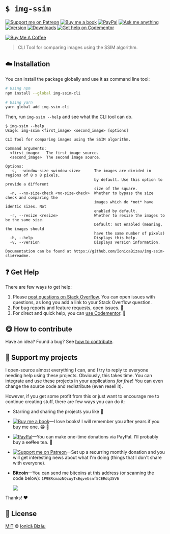 <!-- Please do not edit this file. Edit the `blah` field in the `package.json` instead. If in doubt, open an issue. -->


















# `$ img-ssim`

 [![Support me on Patreon][badge_patreon]][patreon] [![Buy me a book][badge_amazon]][amazon] [![PayPal][badge_paypal_donate]][paypal-donations] [![Ask me anything](https://img.shields.io/badge/ask%20me-anything-1abc9c.svg)](https://github.com/IonicaBizau/ama) [![Version](https://img.shields.io/npm/v/img-ssim-cli.svg)](https://www.npmjs.com/package/img-ssim-cli) [![Downloads](https://img.shields.io/npm/dt/img-ssim-cli.svg)](https://www.npmjs.com/package/img-ssim-cli) [![Get help on Codementor](https://cdn.codementor.io/badges/get_help_github.svg)](https://www.codementor.io/@johnnyb?utm_source=github&utm_medium=button&utm_term=johnnyb&utm_campaign=github)

<a href="https://www.buymeacoffee.com/H96WwChMy" target="_blank"><img src="https://www.buymeacoffee.com/assets/img/custom_images/yellow_img.png" alt="Buy Me A Coffee"></a>







> CLI Tool for comparing images using the SSIM algorithm.

















## :cloud: Installation

You can install the package globally and use it as command line tool:


```sh
# Using npm
npm install --global img-ssim-cli

# Using yarn
yarn global add img-ssim-cli
```


Then, run `img-ssim --help` and see what the CLI tool can do.


```
$ img-ssim --help
Usage: img-ssim <first_image> <second_image> [options]

CLI Tool for comparing images using the SSIM algorithm.

Command arguments:
  <first_image>   The first image source.
  <second_image>  The second image source.

Options:
  -s, --window-size <window-size>      The images are divided in regions of 8 x 8 pixels,
                                       by default. Use this option to provide a different
                                       size of the square.
  -n, --no-size-check <no-size-check>  Whether to bypass the size check and comparing the
                                       images which do *not* have identic sizes. Not
                                       enabled by default.
  -r, --resize <resize>                Whether to resize the images to be the same size.
                                       Default: not enabled (meaning, the images should
                                       have the same number of pixels)
  -h, --help                           Displays this help.
  -v, --version                        Displays version information.

Documentation can be found at https://github.com/IonicaBizau/img-ssim-cli#readme.
```























## :question: Get Help

There are few ways to get help:



 1. Please [post questions on Stack Overflow](https://stackoverflow.com/questions/ask). You can open issues with questions, as long you add a link to your Stack Overflow question.
 2. For bug reports and feature requests, open issues. :bug:
 3. For direct and quick help, you can [use Codementor](https://www.codementor.io/johnnyb). :rocket:


















## :yum: How to contribute
Have an idea? Found a bug? See [how to contribute][contributing].


## :sparkling_heart: Support my projects
I open-source almost everything I can, and I try to reply to everyone needing help using these projects. Obviously,
this takes time. You can integrate and use these projects in your applications *for free*! You can even change the source code and redistribute (even resell it).

However, if you get some profit from this or just want to encourage me to continue creating stuff, there are few ways you can do it:


 - Starring and sharing the projects you like :rocket:
 - [![Buy me a book][badge_amazon]][amazon]—I love books! I will remember you after years if you buy me one. :grin: :book:
 - [![PayPal][badge_paypal]][paypal-donations]—You can make one-time donations via PayPal. I'll probably buy a ~~coffee~~ tea. :tea:
 - [![Support me on Patreon][badge_patreon]][patreon]—Set up a recurring monthly donation and you will get interesting news about what I'm doing (things that I don't share with everyone).
 - **Bitcoin**—You can send me bitcoins at this address (or scanning the code below): `1P9BRsmazNQcuyTxEqveUsnf5CERdq35V6`

    ![](https://i.imgur.com/z6OQI95.png)


Thanks! :heart:
























## :scroll: License

[MIT][license] © [Ionică Bizău][website]






[license]: /LICENSE
[website]: https://ionicabizau.net
[contributing]: /CONTRIBUTING.md
[docs]: /DOCUMENTATION.md
[badge_patreon]: https://ionicabizau.github.io/badges/patreon.svg
[badge_amazon]: https://ionicabizau.github.io/badges/amazon.svg
[badge_paypal]: https://ionicabizau.github.io/badges/paypal.svg
[badge_paypal_donate]: https://ionicabizau.github.io/badges/paypal_donate.svg
[patreon]: https://www.patreon.com/ionicabizau
[amazon]: http://amzn.eu/hRo9sIZ
[paypal-donations]: https://www.paypal.com/cgi-bin/webscr?cmd=_s-xclick&hosted_button_id=RVXDDLKKLQRJW
